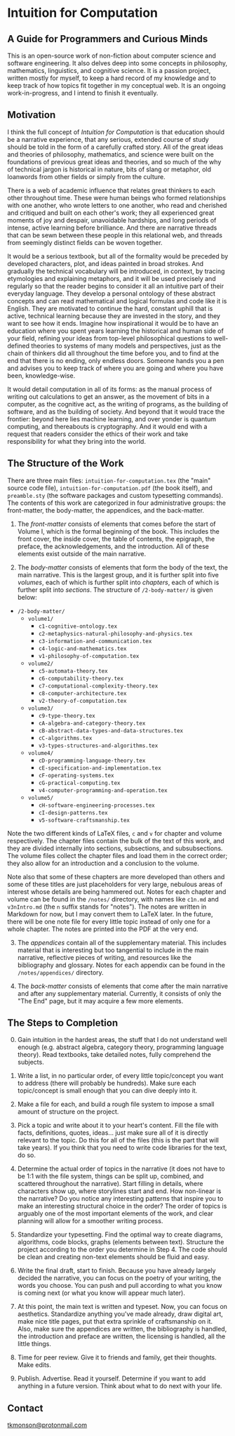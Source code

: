 # Intuition for Computation
## A Guide for Programmers and Curious Minds

This is an open-source work of non-fiction about computer science and software engineering. It also delves deep into some concepts in philosophy, mathematics, linguistics, and cognitive science. It is a passion project, written mostly for myself, to keep a hard record of my knowledge and to keep track of how topics fit together in my conceptual web. It is an ongoing work-in-progress, and I intend to finish it eventually.

## Motivation

I think the full concept of *Intuition for Computation* is that education should be a narrative experience, that any serious, extended course of study should be told in the form of a carefully crafted story. All of the great ideas and theories of philosophy, mathematics, and science were built on the foundations of previous great ideas and theories, and so much of the why of technical jargon is historical in nature, bits of slang or metaphor, old loanwords from other fields or simply from the culture.

There is a web of academic influence that relates great thinkers to each other throughout time. These were human beings who formed relationships with one another, who wrote letters to one another, who read and cherished and critiqued and built on each other's work; they all experienced great moments of joy and despair, unavoidable hardships, and long periods of intense, active learning before brilliance. And there are narrative threads that can be sewn between these people in this relational web, and threads from seemingly distinct fields can be woven together.

It would be a serious textbook, but all of the formality would be preceded by developed characters, plot, and ideas painted in broad strokes. And gradually the technical vocabulary will be introduced, in context, by tracing etymologies and explaining metaphors, and it will be used precisely and regularly so that the reader begins to consider it all an intuitive part of their everyday language. They develop a personal ontology of these abstract concepts and can read mathematical and logical formulas and code like it is English. They are motivated to continue the hard, constant uphill that is active, technical learning because they are invested in the story, and they want to see how it ends. Imagine how inspirational it would be to have an education where you spent years learning the historical and human side of your field, refining your ideas from top-level philosophical questions to well-defined theories to systems of many models and perspectives, just as the chain of thinkers did all throughout the time before you, and to find at the end that there is no ending, only endless doors. Someone hands you a pen and advises you to keep track of where you are going and where you have been, knowledge-wise.

It would detail computation in all of its forms: as the manual process of writing out calculations to get an answer, as the movement of bits in a computer, as the cognitive act, as the writing of programs, as the building of software, and as the building of society. And beyond that it would trace the frontier: beyond here lies machine learning, and over yonder is quantum computing, and thereabouts is cryptography. And it would end with a request that readers consider the ethics of their work and take responsibility for what they bring into the world.

## The Structure of the Work

There are three main files: `intuition-for-computation.tex` (the "main" source code file), `intuition-for-computation.pdf` (the book itself), and `preamble.sty` (the software packages and custom typesetting commands). The contents of this work are categorized in four administrative groups: the front-matter, the body-matter, the appendices, and the back-matter.

1. The *front-matter* consists of elements that comes before the start of Volume I, which is the formal beginning of the book. This includes the front cover, the inside cover, the table of contents, the epigraph, the preface, the acknowledgements, and the introduction. All of these elements exist outside of the main narrative.

2. The *body-matter* consists of elements that form the body of the text, the main narrative. This is the largest group, and it is further split into five *volumes*, each of which is further split into *chapters*, each of which is further split into *sections*. The structure of `/2-body-matter/` is given below:

* `/2-body-matter/`
    * `volume1/`
        * `c1-cognitive-ontology.tex`
        * `c2-metaphysics-natural-philosophy-and-physics.tex`
        * `c3-information-and-communication.tex`
        * `c4-logic-and-mathematics.tex`
        * `v1-philosophy-of-computation.tex`
    * `volume2/`
        * `c5-automata-theory.tex`
        * `c6-computability-theory.tex`
        * `c7-computational-complexity-theory.tex`
        * `c8-computer-architecture.tex`
        * `v2-theory-of-computation.tex`
    * `volume3/`
        * `c9-type-theory.tex`
        * `cA-algebra-and-category-theory.tex`
        * `cB-abstract-data-types-and-data-structures.tex`
        * `cC-algorithms.tex`
        * `v3-types-structures-and-algorithms.tex`
    * `volume4/`
        * `cD-programming-language-theory.tex`
        * `cE-specification-and-implementation.tex`
        * `cF-operating-systems.tex`
        * `cG-practical-computing.tex`
        * `v4-computer-programming-and-operation.tex`
    * `volume5/`
        * `cH-software-engineering-processes.tex`
        * `cI-design-patterns.tex`
        * `v5-software-craftsmanship.tex`

Note the two different kinds of LaTeX files, `c` and `v` for chapter and volume respectively. The chapter files contain the bulk of the text of this work, and they are divided internally into sections, subsections, and subsubsections. The volume files collect the chapter files and load them in the correct order; they also allow for an introduction and a conclusion to the volume.

Note also that some of these chapters are more developed than others and some of these titles are just placeholders for very large, nebulous areas of interest whose details are being hammered out. Notes for each chapter and volume can be found in the `/notes/` directory, with names like `c1n.md` and `v3nIntro.md` (the `n` suffix stands for "notes"). The notes are written in Markdown for now, but I may convert them to LaTeX later. In the future, there will be one note file for every little topic instead of only one for a whole chapter. The notes are printed into the PDF at the very end.

3. The *appendices* contain all of the supplementary material. This includes material that is interesting but too tangential to include in the main narrative, reflective pieces of writing, and resources like the bibliography and glossary. Notes for each appendix can be found in the `/notes/appendices/` directory.

4. The *back-matter* consists of elements that come after the main narrative and after any supplementary material. Currently, it consists of only the "The End" page, but it may acquire a few more elements.

## The Steps to Completion

0. Gain intuition in the hardest areas, the stuff that I do not understand well enough (e.g. abstract algebra, category theory, programming language theory). Read textbooks, take detailed notes, fully comprehend the subjects.

1. Write a list, in no particular order, of every little topic/concept you want to address (there will probably be hundreds). Make sure each topic/concept is small enough that you can dive deeply into it.

2. Make a file for each, and build a rough file system to impose a small amount of structure on the project.

3. Pick a topic and write about it to your heart's content. Fill the file with facts, definitions, quotes, ideas... just make sure all of it is directly relevant to the topic. Do this for all of the files (this is the part that will take years). If you think that you need to write code libraries for the text, do so.

4. Determine the actual order of topics in the narrative (it does not have to be 1:1 with the file system, things can be split up, combined, and scattered throughout the narrative). Start filling in details, where characters show up, where storylines start and end. How non-linear is the narrative? Do you notice any interesting patterns that inspire you to make an interesting structural choice in the order? The order of topics is arguably one of the most important elements of the work, and clear planning will allow for a smoother writing process.

5. Standardize your typesetting. Find the optimal way to create diagrams, algorithms, code blocks, graphs (elements between text). Structure the project according to the order you determine in Step 4. The code should be clean and creating non-text elements should be fluid and easy.

6. Write the final draft, start to finish. Because you have already largely decided the narrative, you can focus on the poetry of your writing, the words you choose. You can push and pull according to what you know is coming next (or what you know will appear much later).

7. At this point, the main text is written and typeset. Now, you can focus on aesthetics. Standardize anything you've made already, draw digital art, make nice title pages, put that extra sprinkle of craftsmanship on it. Also, make sure the appendices are written, the bibliography is handled, the introduction and preface are written, the licensing is handled, all the little things.

8. Time for peer review. Give it to friends and family, get their thoughts. Make edits.

9. Publish. Advertise. Read it yourself. Determine if you want to add anything in a future version. Think about what to do next with your life.

## Contact

tkmonson@protonmail.com
